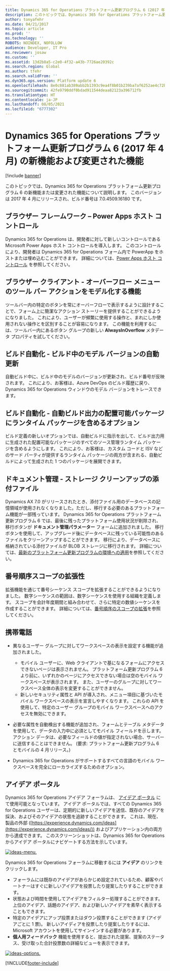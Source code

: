 ```yaml
---
title: Dynamics 365 for Operations プラットフォーム更新プログラム 6 (2017 年 4 月) の新機能および変更された機能
description: このトピックでは、Dynamics 365 for Operations プラットフォーム更新プログラム 6 の新機能または変更された機能について説明します。 このバージョンは 2017 年 4 月にリリースされ、ビルド番号は 7.0.4509.16180 です。
author: tonyafehr
ms.date: 04/21/2017
ms.topic: article
ms.prod: ''
ms.technology: ''
ROBOTS: NOINDEX, NOFOLLOW
audience: Developer, IT Pro
ms.reviewer: josaw
ms.custom: ''
ms.assetid: 13d2b8a5-c2e0-4f32-a43b-7726ae20392c
ms.search.region: Global
ms.author: tfehr
ms.search.validFrom: ''
ms.dyn365.ops.version: Platform update 6
ms.openlocfilehash: 8e0c881ab389abb2b1393c9ea4f8b01b239ba7af6252ae4c72beece6b83cb57d
ms.sourcegitcommit: 42fe9790ddf0bdad911544deaa82123a396712fb
ms.translationtype: HT
ms.contentlocale: ja-JP
ms.lasthandoff: 08/05/2021
ms.locfileid: "6777302"
---
```

# <a name="whats-new-or-changed-in-dynamics-365-for-operations-platform-update-6-april-2017"></a>Dynamics 365 for Operations プラットフォーム更新プログラム 6 (2017 年 4 月) の新機能および変更された機能

[!include [banner](../includes/banner.md)]

このトピックでは、Dynamics 365 for Operations プラットフォーム更新プログラム 6 の新機能または変更された機能について説明します。 このバージョンは 2017 年 4 月にリリースされ、ビルド番号は 7.0.4509.16180 です。

## <a name="browser-framework--power-apps-host-control"></a>ブラウザー フレームワーク – Power Apps ホスト コントロール

Dynamics 365 for Operations は、開発者に対して新しいコントロールである Microsoft Power Apps ホスト コントロールを導入します。 このコントロールにより、開発者は Dynamics 365 for Operations フォーム内で PowerApp をホストまたは埋め込むことができます。 詳細については、[Power Apps ホスト コントロール](../../dev-itpro/user-interface/powerapps-host-control.md) を参照してください。

## <a name="browser-client--ability-to-model-toolbar-actions-in-the-overflow-menu"></a>ブラウザー クライアント - オーバーフロー メニューのツール バー アクションをモデル化する機能

ツールバー内の特定のボタンを常にオーバーフローで表示するように設計することで、フォーム上に簡潔なアクション ストーリーを提供することができるようになりました。 これにより、ユーザーが頻繁に使用する操作と、まれにしか使用されない操作とを区別することが容易になります。 この機能を利用するには、ツールバー内にあるボタン グループの新しい **AlwaysInOverflow** メタデータ プロパティを試してください。

## <a name="build-automation--automatic-update-of-model-version-during-build"></a>ビルド自動化 - ビルド中のモデル バージョンの自動更新

自動ビルド中に、ビルド中のモデルのバージョンが更新され、ビルド番号が反映されます。 これにより、お客様は、Azure DevOps のビルド履歴に戻り、Dynamics 365 for Operations ウィンドウのモデル バージョンをトレースできます。

## <a name="build-automation--option-to-include-runtime-packages-in-the-deployable-package-of-the-automated-build-output"></a>ビルド自動化 - 自動ビルド出力の配置可能パッケージにランタイム パッケージを含めるオプション

ビルド定義の新しいオプションでは、自動ビルドに指示を出して、ビルド出力用に生成された配置可能なパッケージのすべてのソース管理ランタイム パッケージを含めるようにします。 これにより、お客様は、カスタム コードと ISV などのサード パーティが提供するランタイム パッケージの両方が含まれる、自動ビルドによって生成された 1 つのパッケージを展開できます。

## <a name="document-management--attachment-storage-cleanup"></a>ドキュメント管理 - ストレージ クリーンアップの添付ファイル

Dynamics AX 7.0 がリリースされたとき、添付ファイル用のデータベースの記憶領域が使用されなくなりました。ただし、移行する必要のあるプラットフォーム機能が一部残っています。 Dynamics 365 for Operations プラットフォーム更新プログラム 6 では、最後に残ったプラットフォーム使用状況が削除され、移行ボタンが **ドキュメント管理パラメーター** フォームに追加されました。 移行ボタンを使用して、アップグレード後にデータベースに残っている可能性のあるファイルをクリーンアップすることができます。 移行により、データベースに格納されている添付ファイルが BLOB ストレージに移行されます。 詳細については、[最新のプラットフォーム更新プログラムの環境への適用](../../dev-itpro/migration-upgrade/upgrade-latest-platform-update.md)を参照してください。

## <a name="number-sequence-scope-extensibility"></a>番号順序スコープの拡張性

拡張機能を通じて番号シーケンス スコープを拡張することができるようになりました。 数字シーケンスの範囲は、数字シーケンスを使用する組織を定義します。 スコープを会計年度期間と組み合わせて、さらに特定の数値シーケンスを作成することができます。 詳細については、[番号順序のスコープの拡張](../../dev-itpro/extensibility/extend-number-sequence-scope.md)を参照してください。

## <a name="mobile"></a>携帯電話

- 異なるユーザー グループに対してワークスペースの表示を設定する機能が追加されました。

    - モバイル ユーザーに、Web クライアントで基になるフォームにアクセスできないページは表示されません。 プラットフォーム更新プログラム 6 より前に、いずれかのページにアクセスできない場合は空のモバイル ワークスペースが表示されます。 また、ユーザーのグループに対してワークスペース全体の表示を変更することができません。
    - 新しいセキュリティ属性と API が導入され、メニュー項目に基づいたモバイル ワークスペースの表示を宣言しやすくなります。 これらの API を使用して、特定のユーザー グループのモバイル ワークスペースへのアクセスを無効にできます。

- 必要な属性を自動検出する機能が追加され、フォームとテーブル メタデータを使用して、データの入力中に必須としてモバイル フィールドを示します。 アクション データは、必要なフィールドの値が指定されない場合、サーバーに送信することはできません。 (要求: プラットフォーム更新プログラム 6 とモバイルの 4 月リリース。)
- Dynamics 365 for Operations がサポートするすべての言語のモバイル ワークスペースを完全にローカライズするためのオプション。

## <a name="ideas-portal"></a>アイデア ポータル

Dynamics 365 for Operations アイデア フォーラムは、 [アイデア ポータル](https://experience.dynamics.com/ideas/) にて使用可能となっています。 アイデア ポータルでは、すべての Dynamics 365 for Operations ユーザーは、定期的に新しいアイデアを送信、既存のアイデアを採決、およびそのアイデアの状態を追跡することができます。 これは、現在、製品の外部 ([https://experience.dynamics.com/ideas](https://experience.dynamics.com/ideas/)) およびアプリケーション内の両方から達成できます。 このスクリーンショットは、Dynamics 365 for Operations からアイデア ポータルにナビゲートする方法を示しています。

[![ideas-menu.](./media/ideas-menu.png)](./media/ideas-menu.png)

Dynamics 365 for Operations フォーラムに移動するには **アイデア** のリンクをクリックします。



- フォーラムには既存のアイデアがあらかじめ設定されているため、顧客やパートナーはすぐに新しいアイデアを投票したり提案したりすることができます。
- 状態および時間を使用してアイデアをフィルター処理することができます。 上位のアイデア、話題のアイデア、および新しいアイデアを素早く表示することもできます。
- 特定のアイデアにアップ投票またはダウン投票することができます (アイデアごとに 1 票)。 新しいアイディアを投票したり提案したりするには、Microsoft アカウントを使用してサインインする必要があります。
- **個人用フィードバック** 機能を使用すると、提出された提案、提案のステータス、受け取った合計投票数の詳細なビューを表示できます。

[![ideas-options.](./media/ideas-options.png)](./media/ideas-options.png)


[!INCLUDE[footer-include](../../../includes/footer-banner.md)]